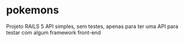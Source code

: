# pokemons
Projeto RAILS 5 API simples, sem testes, apenas para ter uma API para testar com algum framework front-end 
